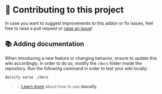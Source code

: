# 🍻 Contributing to this project

In case you want to suggest improvements to this addon or fix issues, feel free to raise a pull request or [raise an issue](https://github.com/BenjaTK/Gaea/issues)!

## 📚 Adding documentation

When introducing a new feature or changing behavior, ensure to update this wiki accordingly. In order to do so, modify the `/docs` folder inside the repository. Run the following command in order to test your wiki locally:
```bash
docsify serve ./docs
```
> 💡 [Learn more](https://docsify.js.org/#/?id=docsify) about how to use **docsify**.
